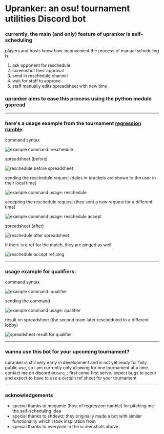# Upranker: an osu! tournament utilities Discord bot
### currently, the main (and only) feature of upranker is self-scheduling
players and hosts know how inconvenient the process of manual scheduling is:

1. ask opponent for reschedule
2. screenshot their approval
3. send in reschedule channel
4. wait for staff to approve
5. staff manually edits spreadsheet with new time

### upranker aims to ease this process using the python module [gspread](https://docs.gspread.org/en/latest/)

---

### here's a usage example from the tournament [regression rumble](https://osu.ppy.sh/community/forums/topics/1789703?n=1):

command syntax

![example command: reschedule](https://media.discordapp.net/attachments/607651714392260619/1149507588711526431/image.png)

spreadsheet (before)

![reschedule before spreadsheet](https://media.discordapp.net/attachments/607651714392260619/1149515076664033352/image.png)

sending the reschedule request (dates in brackets are shown to the user in their local time)

![example command usage: reschedule](https://media.discordapp.net/attachments/607651714392260619/1149506974132748360/image.png)

accepting the reschedule request (they sent a new request for a different time)

![example command usage: reschedule accept](https://cdn.discordapp.com/attachments/607651714392260619/1149888523105742888/image.png)

spreadsheet (after)

![reschedule after spreadsheet](https://cdn.discordapp.com/attachments/607651714392260619/1149895105331863572/image.png)

if there is a ref for the match, they are pinged as well

![reschedule accept ref ping](https://cdn.discordapp.com/attachments/607651714392260619/1149897681657921586/image.png)

---

### usage example for qualifiers:

command syntax

![example command: qualifier](https://media.discordapp.net/attachments/607651714392260619/1149512390912770158/image.png)

sending the command

![example command usage: qualifier](https://media.discordapp.net/attachments/607651714392260619/1149512227842441226/image.png)

result on spreadsheet (the second team later rescheduled to a different lobby)

![spreadsheet result for qualifier](https://media.discordapp.net/attachments/607651714392260619/1149514181364699166/image.png)

---

### wanna use this bot for your upcoming tournament?

upranker is still very early in development and is not yet ready for fully public use, so i am currently only allowing for one tournament at a time. contact me on discord ``@tranq_``; first come first serve. expect bugs to occur and expect to have to use a certain ref sheet for your tournament

---

### acknowledgements

- special thanks to megumic (host of regression rumble) for pitching me the self-scheduling idea
- special thanks to shdewz; they originally made a bot with similar functionality which i took inspiration from
- special thanks to everyone in the screenshots above

